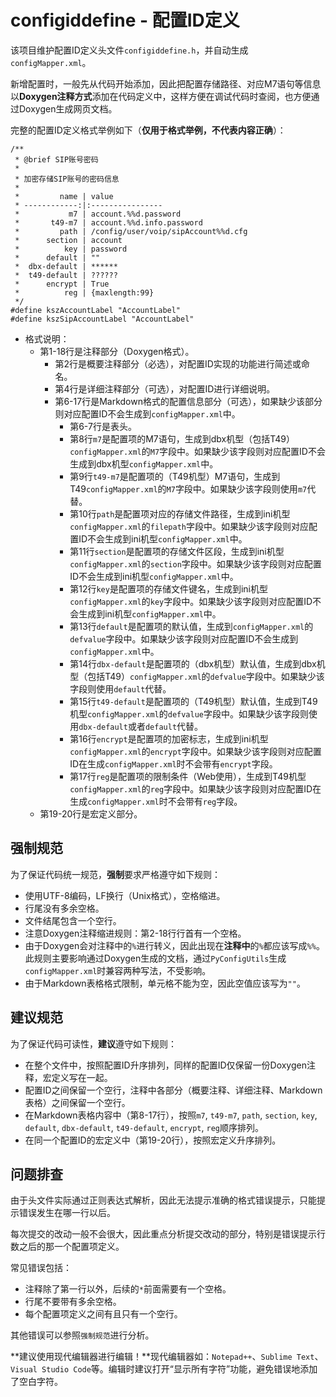 # configiddefine - 配置ID定义

该项目维护配置ID定义头文件`configiddefine.h`，并自动生成`configMapper.xml`。

新增配置时，一般先从代码开始添加，因此把配置存储路径、对应M7语句等信息以**Doxygen注释方式**添加在代码定义中，这样方便在调试代码时查阅，也方便通过Doxygen生成网页文档。

完整的配置ID定义格式举例如下（**仅用于格式举例，不代表内容正确**）：

```
/**
 * @brief SIP账号密码
 *
 * 加密存储SIP账号的密码信息
 *
 *         name | value
 * ------------:|:----------------
 *           m7 | account.%%d.password
 *       t49-m7 | account.%%d.info.password
 *         path | /config/user/voip/sipAccount%%d.cfg
 *      section | account
 *          key | password
 *      default | ""
 *  dbx-default | ******
 *  t49-default | ??????
 *      encrypt | True
 *          reg | {maxlength:99}
 */
#define kszAccountLabel "AccountLabel"
#define kszSipAccountLabel "AccountLabel"
```

* 格式说明：
    - 第1-18行是注释部分（Doxygen格式）。
        + 第2行是概要注释部分（必选），对配置ID实现的功能进行简述或命名。
        + 第4行是详细注释部分（可选），对配置ID进行详细说明。
        + 第6-17行是Markdown格式的配置信息部分（可选），如果缺少该部分则对应配置ID不会生成到`configMapper.xml`中。
            * 第6-7行是表头。
            * 第8行`m7`是配置项的M7语句，生成到dbx机型（包括T49）`configMapper.xml`的`M7`字段中。如果缺少该字段则对应配置ID不会生成到dbx机型`configMapper.xml`中。
            * 第9行`t49-m7`是配置项的（T49机型）M7语句，生成到T49`configMapper.xml`的`M7`字段中。如果缺少该字段则使用`m7`代替。
            * 第10行`path`是配置项对应的存储文件路径，生成到ini机型`configMapper.xml`的`filepath`字段中。如果缺少该字段则对应配置ID不会生成到ini机型`configMapper.xml`中。
            * 第11行`section`是配置项的存储文件区段，生成到ini机型`configMapper.xml`的`section`字段中。如果缺少该字段则对应配置ID不会生成到ini机型`configMapper.xml`中。
            * 第12行`key`是配置项的存储文件键名，生成到ini机型`configMapper.xml`的`key`字段中。如果缺少该字段则对应配置ID不会生成到ini机型`configMapper.xml`中。
            * 第13行`default`是配置项的默认值，生成到`configMapper.xml`的`defvalue`字段中。如果缺少该字段则对应配置ID不会生成到`configMapper.xml`中。
            * 第14行`dbx-default`是配置项的（dbx机型）默认值，生成到dbx机型（包括T49）`configMapper.xml`的`defvalue`字段中。如果缺少该字段则使用`default`代替。
            * 第15行`t49-default`是配置项的（T49机型）默认值，生成到T49机型`configMapper.xml`的`defvalue`字段中。如果缺少该字段则使用`dbx-default`或者`default`代替。
            * 第16行`encrypt`是配置项的加密标志，生成到ini机型`configMapper.xml`的`encrypt`字段中。如果缺少该字段则对应配置ID在生成`configMapper.xml`时不会带有`encrypt`字段。
            * 第17行`reg`是配置项的限制条件（Web使用），生成到T49机型`configMapper.xml`的`reg`字段中。如果缺少该字段则对应配置ID在生成`configMapper.xml`时不会带有`reg`字段。
    - 第19-20行是宏定义部分。

## 强制规范

为了保证代码统一规范，**强制**要求严格遵守如下规则：

* 使用UTF-8编码，LF换行（Unix格式），空格缩进。
* 行尾没有多余空格。
* 文件结尾包含一个空行。
* 注意Doxygen注释缩进规则：第2-18行行首有一个空格。
* 由于Doxygen会对注释中的`%`进行转义，因此出现在**注释中**的`%`都应该写成`%%`。此规则主要影响通过Doxygen生成的文档，通过`PyConfigUtils`生成`configMapper.xml`时兼容两种写法，不受影响。
* 由于Markdown表格格式限制，单元格不能为空，因此空值应该写为`""`。

## 建议规范

为了保证代码可读性，**建议**遵守如下规则：

* 在整个文件中，按照配置ID升序排列，同样的配置ID仅保留一份Doxygen注释，宏定义写在一起。
* 配置ID之间保留一个空行，注释中各部分（概要注释、详细注释、Markdown表格）之间保留一个空行。
* 在Markdown表格内容中（第8-17行），按照`m7`, `t49-m7`, `path`, `section`, `key`, `default`, `dbx-default`, `t49-default`, `encrypt`, `reg`顺序排列。
* 在同一个配置ID的宏定义中（第19-20行），按照宏定义升序排列。

## 问题排查

由于头文件实际通过正则表达式解析，因此无法提示准确的格式错误提示，只能提示错误发生在哪一行以后。

每次提交的改动一般不会很大，因此重点分析提交改动的部分，特别是错误提示行数之后的那一个配置项定义。

常见错误包括：

* 注释除了第一行以外，后续的`*`前面需要有一个空格。
* 行尾不要带有多余空格。
* 每个配置项定义之间有且只有一个空行。

其他错误可以参照`强制规范`进行分析。

**建议使用现代编辑器进行编辑！**现代编辑器如：`Notepad++`、`Sublime Text`、`Visual Studio Code`等。编辑时建议打开“显示所有字符”功能，避免错误地添加了空白字符。
